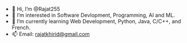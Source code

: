 - 👋 Hi, I’m @Rajat255
- 👀 I’m interested in Software Devlopment, Programming, AI and ML.
- 🌱 I’m currently learning Web Development, Python, Java, C/C++, and French. 
- 📫 Email: rajatkhirid@gmail.com
